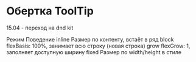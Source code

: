 # Обертка ToolTip


15.04 - переход на dnd kit



Режим	Поведение
inline	Размер по контенту, встаёт в ряд
block	flexBasis: 100%, занимает всю строку (новая строка)
grow	flexGrow: 1, заполняет доступную ширину
fixed	Размер по width/height в стиле